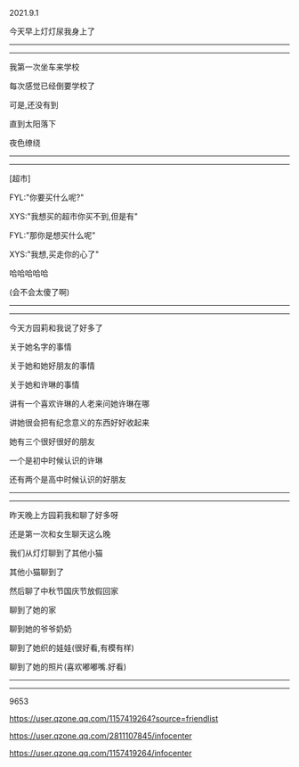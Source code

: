 2021.9.1

今天早上灯灯尿我身上了

------

------



我第一次坐车来学校

每次感觉已经倒要学校了

可是,还没有到

直到太阳落下

夜色缭绕

------

----

[超市]

FYL:"你要买什么呢?"

XYS:"我想买的超市你买不到,但是有"

FYL:"那你是想买什么呢"

XYS:"我想,买走你的心了"

哈哈哈哈哈

(会不会太傻了啊)

---

-----

今天方园莉和我说了好多了

关于她名字的事情

关于她和她好朋友的事情

关于她和许琳的事情

讲有一个喜欢许琳的人老来问她许琳在哪

讲她很会把有纪念意义的东西好好收起来

她有三个很好很好的朋友

一个是初中时候认识的许琳

还有两个是高中时候认识的好朋友

---------

----------

昨天晚上方园莉我和聊了好多呀

还是第一次和女生聊天这么晚

我们从灯灯聊到了其他小猫

其他小猫聊到了

然后聊了中秋节国庆节放假回家

聊到了她的家

聊到她的爷爷奶奶

聊到了她织的娃娃(很好看,有模有样)

聊到了她的照片(喜欢嘟嘟嘴.好看)



--------

--------



9653



https://user.qzone.qq.com/1157419264?source=friendlist

https://user.qzone.qq.com/2811107845/infocenter



https://user.qzone.qq.com/1157419264/infocenter

